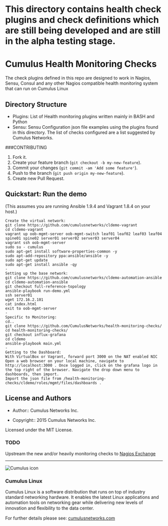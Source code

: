 # **This directory contains health check plugins and check definitions which are still being developed and are still in the alpha testing stage.**

# Cumulus Health Monitoring Checks

The check plugins defined in this repo are designed to work in Nagios, Sensu,
Consul and any other Nagios compatible health monitoring system that can run
on Cumulus Linux

## Directory Structure

* Plugins: List of Health monitoring plugins written mainly in BASH and Python
* Sensu: Sensu Configuration json file examples using the plugins found in this
  directory. The list of checks configured are a list suggested by Cumulus
Networks.


###CONTRIBUTING


1. Fork it.
2. Create your feature branch (`git checkout -b my-new-feature`).
3. Commit your changes (`git commit -am 'Add some feature'`).
4. Push to the branch (`git push origin my-new-feature`).
5. Create new Pull Request.


Quickstart: Run the demo
------------------------
(This assumes you are running Ansible 1.9.4 and Vagrant 1.8.4 on your host.)

    Create the virtual network:
    git clone https://github.com/cumulusnetworks/cldemo-vagrant
    cd cldemo-vagrant
    vagrant up oob-mgmt-server oob-mgmt-switch leaf01 leaf02 leaf03 leaf04 spine01 spine02 server01 server02 server03 server04
    vagrant ssh oob-mgmt-server
    sudo su - cumulus
    sudo apt-get install software-properties-common -y
    sudo apt-add-repository ppa:ansible/ansible -y
    sudo apt-get update
    sudo apt-get install ansible -qy
    -
    Setting up the base network:
    git clone https://github.com/cumulusnetworks/cldemo-automation-ansible
    cd cldemo-automation-ansible
    git checkout full-reference-topology
    ansible-playbook run-demo.yml
    ssh server01
    wget 172.16.2.101
    cat index.html
    exit to oob-mgmt-server
    -
    Specific to Monitoring:
    cd..
    git clone https://github.com/CumulusNetworks/health-monitoring-checks/
    cd health-monitoring-checks/
    git checkout influx-grafana
    cd cldemo
    ansible-playbook main.yml
    -
    Getting to the Dashboard:
    With VirtualBox or Vagrant, forward port 3000 on the NAT enabled NIC
    Open a web browser on your local machine, navigate to http://localhost:3000 . Once logged in, click on the grafana logo in the top right of the browser. Navigate the drop down menu to dashboards, then import. 
    Import the json file from /health-monitoring-checks/cldemo/roles/mgmt/files/dashboards . 

## License and Authors

* Author:: Cumulus Networks Inc.

* Copyright:: 2015 Cumulus Networks Inc.

Licensed under the MIT License.


### TODO
Upstream the new and/or heavily monitoring checks to [Nagios Exchange](https://exchange.nagios.org/)


---

![Cumulus icon](http://cumulusnetworks.com/static/cumulus/img/logo_2014.png)

### Cumulus Linux

Cumulus Linux is a software distribution that runs on top of industry standard
networking hardware. It enables the latest Linux applications and automation
tools on networking gear while delivering new levels of innovation and
ﬂexibility to the data center.

For further details please see:
[cumulusnetworks.com](http://www.cumulusnetworks.com)

